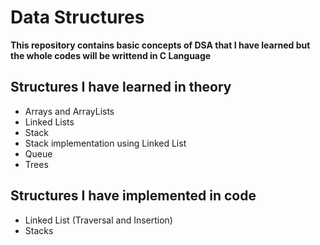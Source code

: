# Data Structures
**This repository contains basic concepts of DSA that I have learned but the whole codes will be writtend in C Language**

## Structures I have learned in theory

- Arrays and ArrayLists
- Linked Lists
- Stack
- Stack implementation using Linked List
- Queue
- Trees

## Structures I have implemented in code

- Linked List (Traversal and Insertion)
- Stacks
